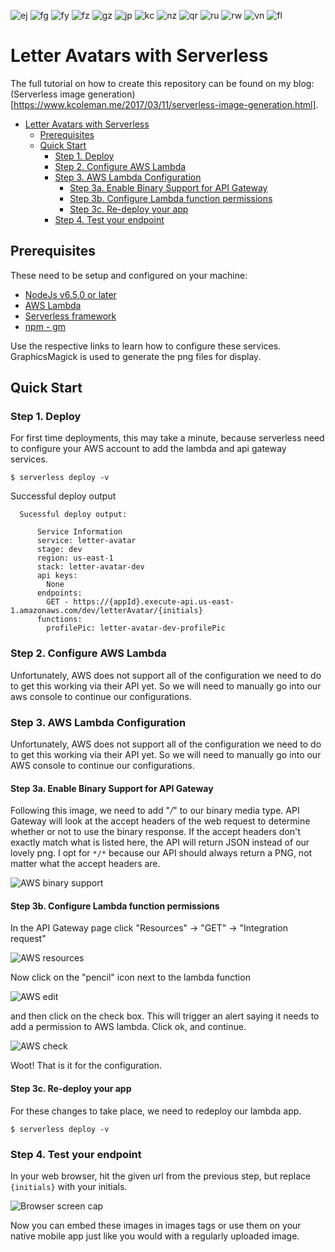 ![ej](https://www.kcoleman.me/images/avatar_images/ej.png)
![fg](https://www.kcoleman.me/images/avatar_images/fg.png)
![fy](https://www.kcoleman.me/images/avatar_images/fy.png)
![fz](https://www.kcoleman.me/images/avatar_images/fz.png)
![gz](https://www.kcoleman.me/images/avatar_images/gz.png)
![jp](https://www.kcoleman.me/images/avatar_images/jp.png)
![kc](https://www.kcoleman.me/images/avatar_images/kc.png)
![nz](https://www.kcoleman.me/images/avatar_images/nz.png)
![qr](https://www.kcoleman.me/images/avatar_images/qr.png)
![ru](https://www.kcoleman.me/images/avatar_images/ru.png)
![rw](https://www.kcoleman.me/images/avatar_images/rw.png)
![vn](https://www.kcoleman.me/images/avatar_images/vn.png)
![fl](https://www.kcoleman.me/images/avatar_images/fl.png)

# Letter Avatars with Serverless

The full tutorial on how to create this repository can be found on my blog: (Serverless image generation)[https://www.kcoleman.me/2017/03/11/serverless-image-generation.html].

<!-- TOC -->

- [Letter Avatars with Serverless](#letter-avatars-with-serverless)
  - [Prerequisites](#prerequisites)
  - [Quick Start](#quick-start)
    - [Step 1. Deploy](#step-1-deploy)
    - [Step 2. Configure AWS Lambda](#step-2-configure-aws-lambda)
    - [Step 3. AWS Lambda Configuration](#step-3-aws-lambda-configuration)
      - [Step 3a. Enable Binary Support for API Gateway](#step-3a-enable-binary-support-for-api-gateway)
      - [Step 3b. Configure Lambda function permissions](#step-3b-configure-lambda-function-permissions)
      - [Step 3c. Re-deploy your app](#step-3c-re-deploy-your-app)
    - [Step 4. Test your endpoint](#step-4-test-your-endpoint)

<!-- /TOC -->

## Prerequisites

These need to be setup and configured on your machine:

 - [NodeJs v6.5.0 or later](https://nodejs.org/en/)
 - [AWS Lambda](https://aws.amazon.com/lambda/)
 - [Serverless framework](https://serverless.com/framework/docs/providers/aws/guide/quick-start/)
 - [npm - gm](https://www.npmjs.com/package/gm)

Use the respective links to learn how to configure these services.  GraphicsMagick is used to generate the png files for display.

## Quick Start
### Step 1. Deploy
For first time deployments, this may take a minute, because serverless need to configure your AWS account to add the lambda and api gateway services.

`$ serverless deploy -v`

Successful deploy output

```
  Sucessful deploy output:

      Service Information
      service: letter-avatar
      stage: dev
      region: us-east-1
      stack: letter-avatar-dev
      api keys:
        None
      endpoints:
        GET - https://{appId}.execute-api.us-east-1.amazonaws.com/dev/letterAvatar/{initials}
      functions:
        profilePic: letter-avatar-dev-profilePic
```

### Step 2. Configure AWS Lambda
Unfortunately, AWS does not support all of the configuration we need to do to get this working via their API yet.  So we will need to manually go into our aws console to continue our configurations.


### Step 3. AWS Lambda Configuration
Unfortunately, AWS does not support all of the configuration we need to do to get this working via their API yet.  So we will need to manually go into our AWS console to continue our configurations.

#### Step 3a. Enable Binary Support for API Gateway
Following this image, we need to add "*/*" to our binary media type.  API Gateway will look at the accept headers of the web request to determine whether or not to use the binary response.  If the accept headers don't exactly match what is listed here, the API will return JSON instead of our lovely png.  I opt for `*/*` because our API should always return a PNG, not matter what the accept headers are.

![AWS binary support](https://www.kcoleman.me/images/avatar_images/binary_support.png)

#### Step 3b. Configure Lambda function permissions
In the API Gateway page click "Resources" -> "GET" -> "Integration request"

![AWS resources](https://www.kcoleman.me/images/avatar_images/aws_resources.png)

Now click on the "pencil" icon next to the lambda function

![AWS edit](https://www.kcoleman.me/images/avatar_images/aws_edit.png)

and then click on the check box.  This will trigger an alert saying it needs to add a permission to AWS lambda.  Click ok, and continue.

![AWS check](https://www.kcoleman.me/images/avatar_images/aws_check.png)

Woot! That is it for the configuration.

#### Step 3c. Re-deploy your app
For these changes to take place, we need to redeploy our lambda app.

`$ serverless deploy -v`

### Step 4. Test your endpoint

In your web browser, hit the given url from the previous step, but replace `{initials}` with your initials.

![Browser screen cap](https://www.kcoleman.me/images/avatar_images/browser.png)

Now you can embed these images in images tags or use them on your native mobile app just like you would with a regularly uploaded image.

